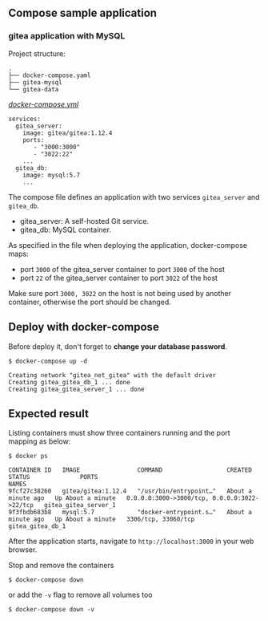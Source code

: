## Compose sample application
### gitea application with MySQL

Project structure:
```
.
├── docker-compose.yaml
├── gitea-mysql
└── gitea-data
```

[_docker-compose.yml_](docker-compose.yml)
```
services:
  gitea_server:
    image: gitea/gitea:1.12.4
    ports:
       - "3000:3000"
       - "3022:22"
    ...
  gitea_db:
    image: mysql:5.7
    ...
```
The compose file defines an application with two services `gitea_server` and `gitea_db`.
- gitea_server: A self-hosted Git service.
- gitea_db: MySQL container.

As specified in the file when deploying the application, docker-compose maps:
- port `3000` of the gitea_server container to port `3000` of the host
- port `22` of the gitea_server container to port `3022` of the host

Make sure port `3000, 3022` on the host is not being used by another container, otherwise the port should be changed.

## Deploy with docker-compose
Before deploy it, don't forget to **change your database password**.
```
$ docker-compose up -d

Creating network "gitea_net_gitea" with the default driver
Creating gitea_gitea_db_1 ... done
Creating gitea_gitea_server_1 ... done
```

## Expected result

Listing containers must show three containers running and the port mapping as below:
```
$ docker ps

CONTAINER ID   IMAGE                COMMAND                  CREATED              STATUS              PORTS                                          NAMES
9fcf27c38260   gitea/gitea:1.12.4   "/usr/bin/entrypoint…"   About a minute ago   Up About a minute   0.0.0.0:3000->3000/tcp, 0.0.0.0:3022->22/tcp   gitea_gitea_server_1
9f3fbdb683b8   mysql:5.7            "docker-entrypoint.s…"   About a minute ago   Up About a minute   3306/tcp, 33060/tcp                            gitea_gitea_db_1
```

After the application starts, navigate to `http://localhost:3000` in your web browser.

Stop and remove the containers
```
$ docker-compose down
```
or add the `-v` flag to remove all volumes too
```
$ docker-compose down -v
```
